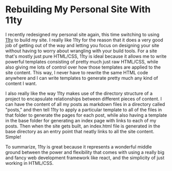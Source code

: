 # Rebuilding My Personal Site With 11ty
I recently redesigned my personal site again, this time switching
to using <a href="https://www.11ty.dev">11ty</a> to build my site.
I really like 11ty for the reason that it does a very good job of
getting out of the way and letting you focus on designing your site
without having to worry about wrangling with your build tools. For
a site that's mostly just pure HTML/CSS, 11ty is ideal
because it allows me to write powerful templates consisting of pretty
much just raw HTML/CSS, while also giving me lots of control over how
those templates are applied to the site content. This way, I never
have to rewrite the same HTML code anywhere and I can write templates
to generate pretty much any kind of content I want.

I also really like the way 11ty makes use of the directory structure of
a project to encapsulate relationships between different pieces of content.
I can have the content of all my posts as markdown files in a directory
called "posts," and then tell 11ty to apply a particular template to all of
the files in that folder to generate the pages for each post, while also
having a template in the base folder for generating an index page with links
to each of my posts. Then when the site gets built, an index.html file is
generated in the base directory as an entry point that neatly links to all
the site content. Simple!

To summarize, 11ty is great because it represents a wonderful middle ground
between the power and flexibility that comes with using a really big and fancy
web development framework like react, and the simplicity of just working in
HTML/CSS.
